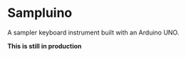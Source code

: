 # Sampluino
A sampler keyboard instrument built with an Arduino UNO.

**This is still in production**


